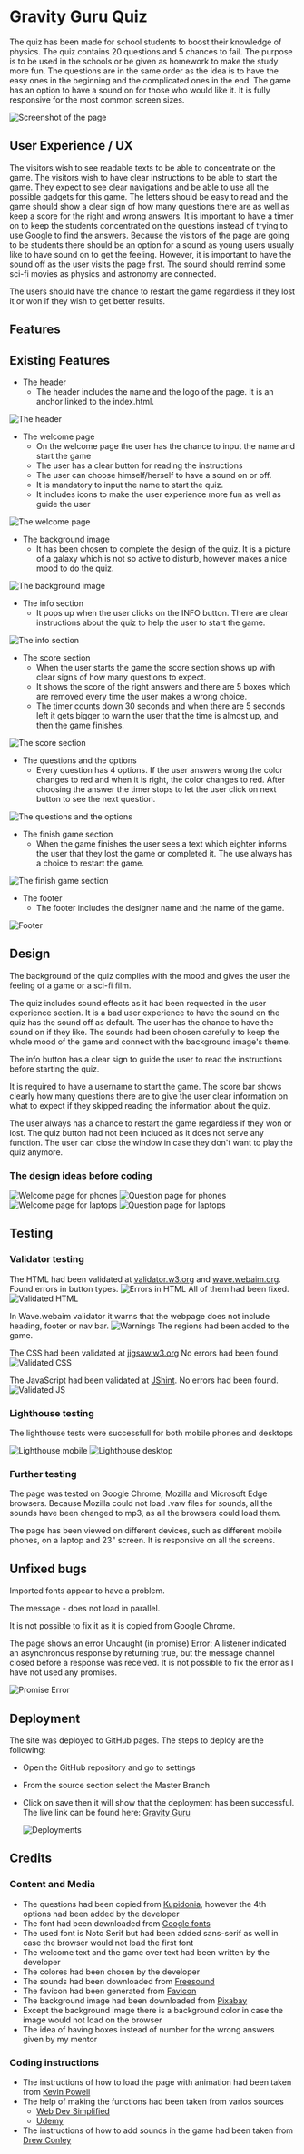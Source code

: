 # Gravity Guru Quiz

The quiz has been made for school students to boost their knowledge of physics. The quiz contains 20 questions and 5 chances to fail. The purpose is to be used in the schools or be given as homework to make the study more fun. The questions are in the same order as the idea is to have the easy ones in the beginning and the complicated ones in the end.
The game has an option to have a sound on for those who would like it. It is fully responsive for the most common screen sizes.

![Screenshot of the page](media/responsive.png)

## User Experience / UX

The visitors wish to see readable texts to be able to concentrate on the game.
The visitors wish to have clear instructions to be able to start the game. They expect to see clear navigations and be able to use all the possible gadgets for this game. The letters should be easy to read and the game should show a clear sign of how many questions there are as well as keep a score for the right and wrong answers.
It is important to have a timer on to keep the students concentrated on the questions instead of trying to use Google to find the answers.
Because the visitors of the page are going to be students there should be an option for a sound as young users usually like to have sound on to get the feeling. However, it is important to have the sound off as the user visits the page first. The sound should remind some sci-fi movies as physics and astronomy are connected.

The users should have the chance to restart the game regardless if they lost it or won if they wish to get better results.

## Features

## Existing Features

- The header
  - The header includes the name and the logo of the page. It is an anchor linked to the index.html.

![The header](media/header.png)

- The welcome page
  - On the welcome page the user has the chance to input the name and start the game
  - The user has a clear button for reading the instructions
  - The user can choose himself/herself to have a sound on or off.
  - It is mandatory to input the name to start the quiz.
  - It includes icons to make the user experience more fun as well as guide the user

![The welcome page](media/welcome-page.png)

- The background image
  - It has been chosen to complete the design of the quiz. It is a picture of a galaxy which is not so active to disturb, however makes a nice mood to do the quiz.

![The background image](media/background.jpg)

- The info section
  - It pops up when the user clicks on the INFO button. There are clear instructions about the quiz to help the user to start the game.

![The info section](media/info-section.png)

- The score section
  - When the user starts the game the score section shows up with clear signs of how many questions to expect.
  - It shows the score of the right answers and there are 5 boxes which are removed every time the user makes a wrong choice.
  - The timer counts down 30 seconds and when there are 5 seconds left it gets bigger to warn the user that the time is almost up, and then the game finishes.

![The score section](media/score-holder.png)

- The questions and the options
  - Every question has 4 options. If the user answers wrong the color changes to red and when it is right, the color changes to red. After choosing the answer the timer stops to let the user click on next button to see the next question.

![The questions and the options](media/questions-section.png)

- The finish game section
  - When the game finishes the user sees a text which eighter informs the user that they lost the game or completed it. The use always has a choice to restart the game.

![The finish game section](media/game-over-section.png)

- The footer
  - The footer includes the designer name and the name of the game.

![Footer](media/footer.png)

## Design

The background of the quiz complies with the mood and gives the user the feeling of a game or a sci-fi film.

The quiz includes sound effects as it had been requested in the user experience section. It is a bad user experience to have the sound on the quiz has the sound off as default. The user has the chance to have the sound on if they like. The sounds had been chosen carefully to keep the whole mood of the game and connect with the background image's theme.

The info button has a clear sign to guide the user to read the instructions before starting the quiz.

It is required to have a username to start the game.
The score bar shows clearly how many questions there are to give the user clear information on what to expect if they skipped reading the information about the quiz.

The user always has a chance to restart the game regardless if they won or lost. The quiz button had not been included as it does not serve any function. The user can close the window in case they don't want to play the quiz anymore.

### The design ideas before coding

![Welcome page for phones](media/design-idea1.png)
![Question page for phones](media/design-idea2.png)
![Welcome page for laptops](media/design-idea3.png)
![Question page for laptops](media/design-idea4.png)

## Testing

### Validator testing

The HTML had been validated at [validator.w3.org](https://validator.w3.org/nu/#textarea) and [wave.webaim.org](https://wave.webaim.org/).
Found errors in button types.
![Errors in HTML](media/validating-html.png)
All of them had been fixed.
![Validated HTML](media/validated-html.png)

In Wave.webaim validator it warns that the webpage does not include heading, footer or nav bar.
![Warnings](media/validating.png)
The regions had been added to the game.

The CSS had been validated at [jigsaw.w3.org](https://jigsaw.w3.org/css-validator/validator.html.en)
No errors had been found.
![Validated CSS](media/validated-css.png)

The JavaScript had been validated at [JShint](https://jshint.com/).
No errors had been found.
![Validated JS](media/validated-js.png)

### Lighthouse testing

The lighthouse tests were successfull for both mobile phones and desktops

![Lighthouse mobile](media/lighthouse-mobile.png)
![Lighthouse desktop](media/lighthouse-desctop.png)

### Further testing

The page was tested on Google Chrome, Mozilla and Microsoft Edge browsers. Because Mozilla could not load .vaw files for sounds, all the sounds have been changed to mp3, as all the browsers could load them.

The page has been viewed on different devices, such as different mobile phones, on a laptop and 23" screen. It is responsive on all the screens.

## Unfixed bugs

Imported fonts appear to have a problem.

The message - does not load in parallel.

It is not possible to fix it as it is copied from Google Chrome.

The page shows an error Uncaught (in promise) Error: A listener indicated an asynchronous response by returning true, but the message channel closed before a response was received. It is not possible to fix the error as I have not used any promises.

![Promise Error](media/unfixed-bug.png)

## Deployment

The site was deployed to GitHub pages. The steps to deploy are the following:

- Open the GitHub repository and go to settings
- From the source section select the Master Branch
- Click on save then it will show that the deployment has been successful.
  The live link can be found here: [Gravity Guru](https://asyaharoyan.github.io/gravity-guru-quiz/)

  ![Deployments](media/deployments.png)

## Credits

### Content and Media

- The questions had been copied from [Kupidonia](https://kupidonia.com/quiz-answers/physics-quiz-for-high-school-students), however the 4th options had been added by the developer
- The font had been downloaded from [Google fonts](https://fonts.google.com/?preview.text=Quiz%20Game&preview.size=35&preview.text_type=custom&query=Noto+Serif)
- The used font is Noto Serif but had been added sans-serif as well in case the browser would not load the first font
- The welcome text and the game over text had been written by the developer
- The colores had been chosen by the developer
- The sounds had been downloaded from [Freesound](https://freesound.org/people/Romariogrande/sounds/396231/)
- The favicon had been generated from [Favicon](https://favicon.io/)
- The background image had been downloaded from [Pixabay](https://pixabay.com/photos/cosmos-milky-way-night-sky-stars-1853491/)
- Except the background image there is a background color in case the image would not load on the browser
- The idea of having boxes instead of number for the wrong answers given by my mentor

### Coding instructions

- The instructions of how to load the page with animation had been taken from [Kevin Powell](https://www.youtube.com/watch?v=4prVdA7_6u0&t=347s)
- The help of making the functions had been taken from varios sources
  - [Web Dev Simplified](https://www.youtube.com/watch?v=riDzcEQbX6k)
  - [Udemy](https://www.udemy.com/course/javascript-the-complete-guide-2020-beginner-advanced/)
- The instructions of how to add sounds in the game had been taken from [Drew Conley](https://www.youtube.com/watch?v=hn7MhPt24L4)
